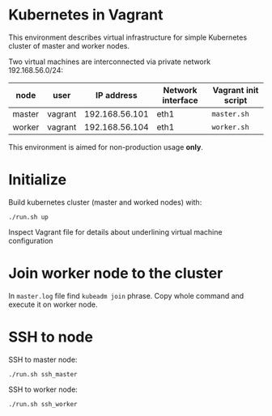 # Kubernetes in Vagrant
This environment describes virtual infrastructure for simple Kubernetes cluster of master and worker nodes.

Two virtual machines are interconnected via private network 192.168.56.0/24:

|node|user|IP address|Network interface|Vagrant init script|
|---|---|---|---|---|
|master|vagrant|192.168.56.101|eth1|`master.sh`|
|worker|vagrant|192.168.56.104|eth1|`worker.sh`|

This environment is aimed for non-production usage **only**.

# Initialize
Build kubernetes cluster (master and worked nodes) with:
```
./run.sh up
```
Inspect Vagrant file for details about underlining virtual machine configuration

# Join worker node to the cluster
In `master.log` file find `kubeadm join` phrase. Copy whole command and execute it on worker node.

# SSH to node
SSH to master node:
```
./run.sh ssh_master
```

SSH to worker node:
```
./run.sh ssh_worker
```